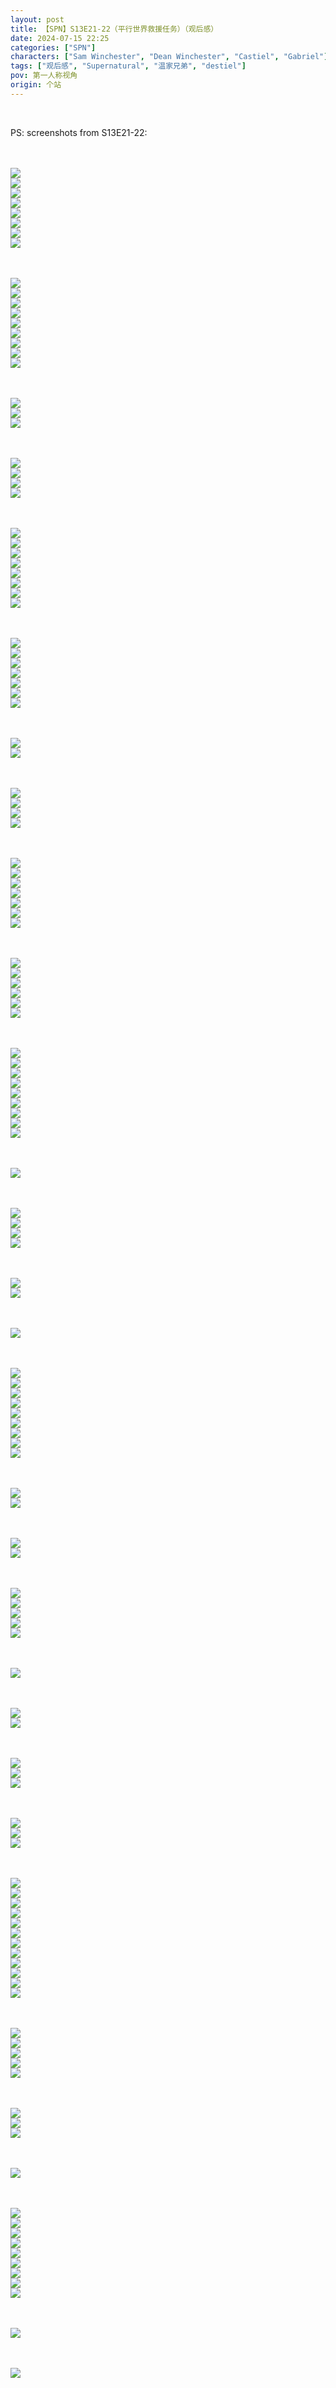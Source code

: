 ```yaml
---
layout: post
title: 【SPN】S13E21-22（平行世界救援任务）（观后感）
date: 2024-07-15 22:25
categories: ["SPN"]
characters: ["Sam Winchester", "Dean Winchester", "Castiel", "Gabriel"]
tags: ["观后感", "Supernatural", "温家兄弟", "destiel"]
pov: 第一人称视角
origin: 个站
---
```


<br>

PS: screenshots from S13E21-22:

<br><br>
![](https://raw.githubusercontent.com/junesirius/junesirius.github.io/master/assets/images/SPN/S13/2024-07-15-SPN-1321-1.jpg)
<br>
![](https://raw.githubusercontent.com/junesirius/junesirius.github.io/master/assets/images/SPN/S13/2024-07-15-SPN-1321-2.jpg)
<br>
![](https://raw.githubusercontent.com/junesirius/junesirius.github.io/master/assets/images/SPN/S13/2024-07-15-SPN-1321-3.jpg)
<br>
![](https://raw.githubusercontent.com/junesirius/junesirius.github.io/master/assets/images/SPN/S13/2024-07-15-SPN-1321-4.jpg)
<br>
![](https://raw.githubusercontent.com/junesirius/junesirius.github.io/master/assets/images/SPN/S13/2024-07-15-SPN-1321-5.jpg)
<br>
![](https://raw.githubusercontent.com/junesirius/junesirius.github.io/master/assets/images/SPN/S13/2024-07-15-SPN-1321-6.jpg)
<br>
![](https://raw.githubusercontent.com/junesirius/junesirius.github.io/master/assets/images/SPN/S13/2024-07-15-SPN-1321-7.jpg)
<br>
![](https://raw.githubusercontent.com/junesirius/junesirius.github.io/master/assets/images/SPN/S13/2024-07-15-SPN-1321-8.jpg)
<br>

<br><br>
![](https://raw.githubusercontent.com/junesirius/junesirius.github.io/master/assets/images/SPN/S13/2024-07-15-SPN-1321-9.jpg)
<br>
![](https://raw.githubusercontent.com/junesirius/junesirius.github.io/master/assets/images/SPN/S13/2024-07-15-SPN-1321-10.jpg)
<br>
![](https://raw.githubusercontent.com/junesirius/junesirius.github.io/master/assets/images/SPN/S13/2024-07-15-SPN-1321-11.jpg)
<br>
![](https://raw.githubusercontent.com/junesirius/junesirius.github.io/master/assets/images/SPN/S13/2024-07-15-SPN-1321-12.jpg)
<br>
![](https://raw.githubusercontent.com/junesirius/junesirius.github.io/master/assets/images/SPN/S13/2024-07-15-SPN-1321-13.jpg)
<br>
![](https://raw.githubusercontent.com/junesirius/junesirius.github.io/master/assets/images/SPN/S13/2024-07-15-SPN-1321-14.jpg)
<br>
![](https://raw.githubusercontent.com/junesirius/junesirius.github.io/master/assets/images/SPN/S13/2024-07-15-SPN-1321-15.jpg)
<br>
![](https://raw.githubusercontent.com/junesirius/junesirius.github.io/master/assets/images/SPN/S13/2024-07-15-SPN-1321-16.jpg)
<br>
![](https://raw.githubusercontent.com/junesirius/junesirius.github.io/master/assets/images/SPN/S13/2024-07-15-SPN-1321-17.jpg)
<br>

<br><br>
![](https://raw.githubusercontent.com/junesirius/junesirius.github.io/master/assets/images/SPN/S13/2024-07-15-SPN-1321-18.jpg)
<br>
![](https://raw.githubusercontent.com/junesirius/junesirius.github.io/master/assets/images/SPN/S13/2024-07-15-SPN-1321-19.jpg)
<br>
![](https://raw.githubusercontent.com/junesirius/junesirius.github.io/master/assets/images/SPN/S13/2024-07-15-SPN-1321-20.jpg)
<br>

<br><br>
![](https://raw.githubusercontent.com/junesirius/junesirius.github.io/master/assets/images/SPN/S13/2024-07-15-SPN-1321-21.jpg)
<br>
![](https://raw.githubusercontent.com/junesirius/junesirius.github.io/master/assets/images/SPN/S13/2024-07-15-SPN-1321-22.jpg)
<br>
![](https://raw.githubusercontent.com/junesirius/junesirius.github.io/master/assets/images/SPN/S13/2024-07-15-SPN-1321-23.jpg)
<br>
![](https://raw.githubusercontent.com/junesirius/junesirius.github.io/master/assets/images/SPN/S13/2024-07-15-SPN-1321-24.jpg)
<br>

<br><br>
![](https://raw.githubusercontent.com/junesirius/junesirius.github.io/master/assets/images/SPN/S13/2024-07-15-SPN-1321-25.jpg)
<br>
![](https://raw.githubusercontent.com/junesirius/junesirius.github.io/master/assets/images/SPN/S13/2024-07-15-SPN-1321-26.jpg)
<br>
![](https://raw.githubusercontent.com/junesirius/junesirius.github.io/master/assets/images/SPN/S13/2024-07-15-SPN-1321-27.jpg)
<br>
![](https://raw.githubusercontent.com/junesirius/junesirius.github.io/master/assets/images/SPN/S13/2024-07-15-SPN-1321-28.jpg)
<br>
![](https://raw.githubusercontent.com/junesirius/junesirius.github.io/master/assets/images/SPN/S13/2024-07-15-SPN-1321-29.jpg)
<br>
![](https://raw.githubusercontent.com/junesirius/junesirius.github.io/master/assets/images/SPN/S13/2024-07-15-SPN-1321-30.jpg)
<br>
![](https://raw.githubusercontent.com/junesirius/junesirius.github.io/master/assets/images/SPN/S13/2024-07-15-SPN-1321-31.jpg)
<br>
![](https://raw.githubusercontent.com/junesirius/junesirius.github.io/master/assets/images/SPN/S13/2024-07-15-SPN-1321-32.jpg)
<br>

<br><br>
![](https://raw.githubusercontent.com/junesirius/junesirius.github.io/master/assets/images/SPN/S13/2024-07-15-SPN-1321-33.jpg)
<br>
![](https://raw.githubusercontent.com/junesirius/junesirius.github.io/master/assets/images/SPN/S13/2024-07-15-SPN-1321-34.jpg)
<br>
![](https://raw.githubusercontent.com/junesirius/junesirius.github.io/master/assets/images/SPN/S13/2024-07-15-SPN-1321-35.jpg)
<br>
![](https://raw.githubusercontent.com/junesirius/junesirius.github.io/master/assets/images/SPN/S13/2024-07-15-SPN-1321-36.jpg)
<br>
![](https://raw.githubusercontent.com/junesirius/junesirius.github.io/master/assets/images/SPN/S13/2024-07-15-SPN-1321-37.jpg)
<br>
![](https://raw.githubusercontent.com/junesirius/junesirius.github.io/master/assets/images/SPN/S13/2024-07-15-SPN-1321-38.jpg)
<br>
![](https://raw.githubusercontent.com/junesirius/junesirius.github.io/master/assets/images/SPN/S13/2024-07-15-SPN-1321-39.jpg)
<br>

<br><br>
![](https://raw.githubusercontent.com/junesirius/junesirius.github.io/master/assets/images/SPN/S13/2024-07-15-SPN-1321-40.jpg)
<br>
![](https://raw.githubusercontent.com/junesirius/junesirius.github.io/master/assets/images/SPN/S13/2024-07-15-SPN-1321-41.jpg)
<br>

<br><br>
![](https://raw.githubusercontent.com/junesirius/junesirius.github.io/master/assets/images/SPN/S13/2024-07-15-SPN-1321-42.jpg)
<br>
![](https://raw.githubusercontent.com/junesirius/junesirius.github.io/master/assets/images/SPN/S13/2024-07-15-SPN-1321-43.jpg)
<br>
![](https://raw.githubusercontent.com/junesirius/junesirius.github.io/master/assets/images/SPN/S13/2024-07-15-SPN-1321-44.jpg)
<br>
![](https://raw.githubusercontent.com/junesirius/junesirius.github.io/master/assets/images/SPN/S13/2024-07-15-SPN-1321-45.jpg)
<br>

<br><br>
![](https://raw.githubusercontent.com/junesirius/junesirius.github.io/master/assets/images/SPN/S13/2024-07-15-SPN-1321-46.jpg)
<br>
![](https://raw.githubusercontent.com/junesirius/junesirius.github.io/master/assets/images/SPN/S13/2024-07-15-SPN-1321-47.jpg)
<br>
![](https://raw.githubusercontent.com/junesirius/junesirius.github.io/master/assets/images/SPN/S13/2024-07-15-SPN-1321-48.jpg)
<br>
![](https://raw.githubusercontent.com/junesirius/junesirius.github.io/master/assets/images/SPN/S13/2024-07-15-SPN-1321-49.jpg)
<br>
![](https://raw.githubusercontent.com/junesirius/junesirius.github.io/master/assets/images/SPN/S13/2024-07-15-SPN-1321-50.jpg)
<br>
![](https://raw.githubusercontent.com/junesirius/junesirius.github.io/master/assets/images/SPN/S13/2024-07-15-SPN-1321-51.jpg)
<br>
![](https://raw.githubusercontent.com/junesirius/junesirius.github.io/master/assets/images/SPN/S13/2024-07-15-SPN-1321-52.jpg)
<br>

<br><br>
![](https://raw.githubusercontent.com/junesirius/junesirius.github.io/master/assets/images/SPN/S13/2024-07-15-SPN-1321-53.jpg)
<br>
![](https://raw.githubusercontent.com/junesirius/junesirius.github.io/master/assets/images/SPN/S13/2024-07-15-SPN-1321-54.jpg)
<br>
![](https://raw.githubusercontent.com/junesirius/junesirius.github.io/master/assets/images/SPN/S13/2024-07-15-SPN-1321-55.jpg)
<br>
![](https://raw.githubusercontent.com/junesirius/junesirius.github.io/master/assets/images/SPN/S13/2024-07-15-SPN-1321-56.jpg)
<br>
![](https://raw.githubusercontent.com/junesirius/junesirius.github.io/master/assets/images/SPN/S13/2024-07-15-SPN-1321-57.jpg)
<br>
![](https://raw.githubusercontent.com/junesirius/junesirius.github.io/master/assets/images/SPN/S13/2024-07-15-SPN-1321-58.jpg)
<br>

<br><br>
![](https://raw.githubusercontent.com/junesirius/junesirius.github.io/master/assets/images/SPN/S13/2024-07-15-SPN-1321-59.jpg)
<br>
![](https://raw.githubusercontent.com/junesirius/junesirius.github.io/master/assets/images/SPN/S13/2024-07-15-SPN-1321-60.jpg)
<br>
![](https://raw.githubusercontent.com/junesirius/junesirius.github.io/master/assets/images/SPN/S13/2024-07-15-SPN-1321-61.jpg)
<br>
![](https://raw.githubusercontent.com/junesirius/junesirius.github.io/master/assets/images/SPN/S13/2024-07-15-SPN-1321-62.jpg)
<br>
![](https://raw.githubusercontent.com/junesirius/junesirius.github.io/master/assets/images/SPN/S13/2024-07-15-SPN-1321-63.jpg)
<br>
![](https://raw.githubusercontent.com/junesirius/junesirius.github.io/master/assets/images/SPN/S13/2024-07-15-SPN-1321-64.jpg)
<br>
![](https://raw.githubusercontent.com/junesirius/junesirius.github.io/master/assets/images/SPN/S13/2024-07-15-SPN-1321-65.jpg)
<br>
![](https://raw.githubusercontent.com/junesirius/junesirius.github.io/master/assets/images/SPN/S13/2024-07-15-SPN-1321-66.jpg)
<br>
![](https://raw.githubusercontent.com/junesirius/junesirius.github.io/master/assets/images/SPN/S13/2024-07-15-SPN-1321-67.jpg)
<br>

<br><br>
![](https://raw.githubusercontent.com/junesirius/junesirius.github.io/master/assets/images/SPN/S13/2024-07-15-SPN-1321-69.jpg)
<br>

<br><br>
![](https://raw.githubusercontent.com/junesirius/junesirius.github.io/master/assets/images/SPN/S13/2024-07-15-SPN-1321-70.jpg)
<br>
![](https://raw.githubusercontent.com/junesirius/junesirius.github.io/master/assets/images/SPN/S13/2024-07-15-SPN-1321-71.jpg)
<br>
![](https://raw.githubusercontent.com/junesirius/junesirius.github.io/master/assets/images/SPN/S13/2024-07-15-SPN-1321-72.jpg)
<br>
![](https://raw.githubusercontent.com/junesirius/junesirius.github.io/master/assets/images/SPN/S13/2024-07-15-SPN-1321-73.jpg)
<br>

<br><br>
![](https://raw.githubusercontent.com/junesirius/junesirius.github.io/master/assets/images/SPN/S13/2024-07-15-SPN-1321-68.jpg)
<br>
![](https://raw.githubusercontent.com/junesirius/junesirius.github.io/master/assets/images/SPN/S13/2024-07-15-SPN-1321-74.jpg)
<br>

<br><br>
![](https://raw.githubusercontent.com/junesirius/junesirius.github.io/master/assets/images/SPN/S13/2024-07-15-SPN-1321-75.jpg)
<br>

<br><br>
![](https://raw.githubusercontent.com/junesirius/junesirius.github.io/master/assets/images/SPN/S13/2024-07-15-SPN-1321-76.jpg)
<br>
![](https://raw.githubusercontent.com/junesirius/junesirius.github.io/master/assets/images/SPN/S13/2024-07-15-SPN-1321-77.jpg)
<br>
![](https://raw.githubusercontent.com/junesirius/junesirius.github.io/master/assets/images/SPN/S13/2024-07-15-SPN-1321-78.jpg)
<br>
![](https://raw.githubusercontent.com/junesirius/junesirius.github.io/master/assets/images/SPN/S13/2024-07-15-SPN-1321-79.jpg)
<br>
![](https://raw.githubusercontent.com/junesirius/junesirius.github.io/master/assets/images/SPN/S13/2024-07-15-SPN-1321-80.jpg)
<br>
![](https://raw.githubusercontent.com/junesirius/junesirius.github.io/master/assets/images/SPN/S13/2024-07-15-SPN-1321-81.jpg)
<br>
![](https://raw.githubusercontent.com/junesirius/junesirius.github.io/master/assets/images/SPN/S13/2024-07-15-SPN-1321-82.jpg)
<br>
![](https://raw.githubusercontent.com/junesirius/junesirius.github.io/master/assets/images/SPN/S13/2024-07-15-SPN-1321-83.jpg)
<br>
![](https://raw.githubusercontent.com/junesirius/junesirius.github.io/master/assets/images/SPN/S13/2024-07-15-SPN-1321-84.jpg)
<br>

<br><br>
![](https://raw.githubusercontent.com/junesirius/junesirius.github.io/master/assets/images/SPN/S13/2024-07-15-SPN-1322-1.jpg)
<br>
![](https://raw.githubusercontent.com/junesirius/junesirius.github.io/master/assets/images/SPN/S13/2024-07-15-SPN-1322-2.jpg)
<br>

<br><br>
![](https://raw.githubusercontent.com/junesirius/junesirius.github.io/master/assets/images/SPN/S13/2024-07-15-SPN-1322-3.jpg)
<br>
![](https://raw.githubusercontent.com/junesirius/junesirius.github.io/master/assets/images/SPN/S13/2024-07-15-SPN-1322-4.jpg)
<br>

<br><br>
![](https://raw.githubusercontent.com/junesirius/junesirius.github.io/master/assets/images/SPN/S13/2024-07-15-SPN-1322-5.jpg)
<br>
![](https://raw.githubusercontent.com/junesirius/junesirius.github.io/master/assets/images/SPN/S13/2024-07-15-SPN-1322-6.jpg)
<br>
![](https://raw.githubusercontent.com/junesirius/junesirius.github.io/master/assets/images/SPN/S13/2024-07-15-SPN-1322-7.jpg)
<br>
![](https://raw.githubusercontent.com/junesirius/junesirius.github.io/master/assets/images/SPN/S13/2024-07-15-SPN-1322-8.jpg)
<br>
![](https://raw.githubusercontent.com/junesirius/junesirius.github.io/master/assets/images/SPN/S13/2024-07-15-SPN-1322-9.jpg)
<br>

<br><br>
![](https://raw.githubusercontent.com/junesirius/junesirius.github.io/master/assets/images/SPN/S13/2024-07-15-SPN-1322-10.jpg)
<br>

<br><br>
![](https://raw.githubusercontent.com/junesirius/junesirius.github.io/master/assets/images/SPN/S13/2024-07-15-SPN-1322-11.jpg)
<br>
![](https://raw.githubusercontent.com/junesirius/junesirius.github.io/master/assets/images/SPN/S13/2024-07-15-SPN-1322-12.jpg)
<br>

<br><br>
![](https://raw.githubusercontent.com/junesirius/junesirius.github.io/master/assets/images/SPN/S13/2024-07-15-SPN-1322-13.jpg)
<br>
![](https://raw.githubusercontent.com/junesirius/junesirius.github.io/master/assets/images/SPN/S13/2024-07-15-SPN-1322-14.jpg)
<br>
![](https://raw.githubusercontent.com/junesirius/junesirius.github.io/master/assets/images/SPN/S13/2024-07-15-SPN-1322-15.jpg)
<br>

<br><br>
![](https://raw.githubusercontent.com/junesirius/junesirius.github.io/master/assets/images/SPN/S13/2024-07-15-SPN-1322-16.jpg)
<br>
![](https://raw.githubusercontent.com/junesirius/junesirius.github.io/master/assets/images/SPN/S13/2024-07-15-SPN-1322-17.jpg)
<br>
![](https://raw.githubusercontent.com/junesirius/junesirius.github.io/master/assets/images/SPN/S13/2024-07-15-SPN-1322-18.jpg)
<br>

<br><br>
![](https://raw.githubusercontent.com/junesirius/junesirius.github.io/master/assets/images/SPN/S13/2024-07-15-SPN-1322-19.jpg)
<br>
![](https://raw.githubusercontent.com/junesirius/junesirius.github.io/master/assets/images/SPN/S13/2024-07-15-SPN-1322-20.jpg)
<br>
![](https://raw.githubusercontent.com/junesirius/junesirius.github.io/master/assets/images/SPN/S13/2024-07-15-SPN-1322-21.jpg)
<br>
![](https://raw.githubusercontent.com/junesirius/junesirius.github.io/master/assets/images/SPN/S13/2024-07-15-SPN-1322-22.jpg)
<br>
![](https://raw.githubusercontent.com/junesirius/junesirius.github.io/master/assets/images/SPN/S13/2024-07-15-SPN-1322-23.jpg)
<br>
![](https://raw.githubusercontent.com/junesirius/junesirius.github.io/master/assets/images/SPN/S13/2024-07-15-SPN-1322-24.jpg)
<br>
![](https://raw.githubusercontent.com/junesirius/junesirius.github.io/master/assets/images/SPN/S13/2024-07-15-SPN-1322-25.jpg)
<br>
![](https://raw.githubusercontent.com/junesirius/junesirius.github.io/master/assets/images/SPN/S13/2024-07-15-SPN-1322-26.jpg)
<br>
![](https://raw.githubusercontent.com/junesirius/junesirius.github.io/master/assets/images/SPN/S13/2024-07-15-SPN-1322-27.jpg)
<br>
![](https://raw.githubusercontent.com/junesirius/junesirius.github.io/master/assets/images/SPN/S13/2024-07-15-SPN-1322-33.jpg)
<br>
![](https://raw.githubusercontent.com/junesirius/junesirius.github.io/master/assets/images/SPN/S13/2024-07-15-SPN-1322-34.jpg)
<br>
![](https://raw.githubusercontent.com/junesirius/junesirius.github.io/master/assets/images/SPN/S13/2024-07-15-SPN-1322-35.jpg)
<br>

<br><br>
![](https://raw.githubusercontent.com/junesirius/junesirius.github.io/master/assets/images/SPN/S13/2024-07-15-SPN-1322-29.jpg)
<br>
![](https://raw.githubusercontent.com/junesirius/junesirius.github.io/master/assets/images/SPN/S13/2024-07-15-SPN-1322-28.jpg)
<br>
![](https://raw.githubusercontent.com/junesirius/junesirius.github.io/master/assets/images/SPN/S13/2024-07-15-SPN-1322-30.jpg)
<br>
![](https://raw.githubusercontent.com/junesirius/junesirius.github.io/master/assets/images/SPN/S13/2024-07-15-SPN-1322-31.jpg)
<br>
![](https://raw.githubusercontent.com/junesirius/junesirius.github.io/master/assets/images/SPN/S13/2024-07-15-SPN-1322-32.jpg)
<br>

<br><br>
![](https://raw.githubusercontent.com/junesirius/junesirius.github.io/master/assets/images/SPN/S13/2024-07-15-SPN-1322-36.jpg)
<br>
![](https://raw.githubusercontent.com/junesirius/junesirius.github.io/master/assets/images/SPN/S13/2024-07-15-SPN-1322-37.jpg)
<br>
![](https://raw.githubusercontent.com/junesirius/junesirius.github.io/master/assets/images/SPN/S13/2024-07-15-SPN-1322-38.jpg)
<br>

<br><br>
![](https://raw.githubusercontent.com/junesirius/junesirius.github.io/master/assets/images/SPN/S13/2024-07-15-SPN-1322-39.jpg)
<br>

<br><br>
![](https://raw.githubusercontent.com/junesirius/junesirius.github.io/master/assets/images/SPN/S13/2024-07-15-SPN-1322-40.jpg)
<br>
![](https://raw.githubusercontent.com/junesirius/junesirius.github.io/master/assets/images/SPN/S13/2024-07-15-SPN-1322-41.jpg)
<br>
![](https://raw.githubusercontent.com/junesirius/junesirius.github.io/master/assets/images/SPN/S13/2024-07-15-SPN-1322-42.jpg)
<br>
![](https://raw.githubusercontent.com/junesirius/junesirius.github.io/master/assets/images/SPN/S13/2024-07-15-SPN-1322-43.jpg)
<br>
![](https://raw.githubusercontent.com/junesirius/junesirius.github.io/master/assets/images/SPN/S13/2024-07-15-SPN-1322-44.jpg)
<br>
![](https://raw.githubusercontent.com/junesirius/junesirius.github.io/master/assets/images/SPN/S13/2024-07-15-SPN-1322-45.jpg)
<br>
![](https://raw.githubusercontent.com/junesirius/junesirius.github.io/master/assets/images/SPN/S13/2024-07-15-SPN-1322-46.jpg)
<br>
![](https://raw.githubusercontent.com/junesirius/junesirius.github.io/master/assets/images/SPN/S13/2024-07-15-SPN-1322-47.jpg)
<br>
![](https://raw.githubusercontent.com/junesirius/junesirius.github.io/master/assets/images/SPN/S13/2024-07-15-SPN-1322-49.jpg)
<br>

<br><br>
![](https://raw.githubusercontent.com/junesirius/junesirius.github.io/master/assets/images/SPN/S13/2024-07-15-SPN-1322-48.jpg)
<br>

<br><br>
![](https://raw.githubusercontent.com/junesirius/junesirius.github.io/master/assets/images/SPN/S13/2024-07-15-SPN-1322-50.jpg)
<br>
